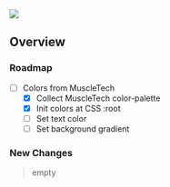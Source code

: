 <img src="https://img.shields.io/badge/License-MIT-orange">

<br>

## Overview

### Roadmap
- [ ] Colors from MuscleTech
    - [x] Collect MuscleTech color-palette
	- [x] Init colors at CSS :root
	- [ ] Set text color
	- [ ] Set background gradient

### New Changes
> empty

